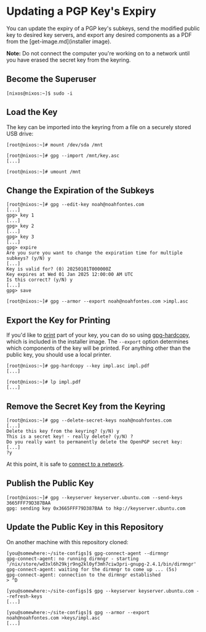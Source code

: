 <!--
SPDX-FileCopyrightText: 2024 Noah Fontes

SPDX-License-Identifier: CC-BY-NC-SA-4.0
-->

# Updating a PGP Key's Expiry

You can update the expiry of a PGP key's subkeys, send the modified public key to desired key servers, and export any desired components as a PDF from the [get-image.md](installer image).

**Note:** Do not connect the computer you're working on to a network until you have erased the secret key from the keyring.

## Become the Superuser

```
[nixos@nixos:~]$ sudo -i
```

## Load the Key

The key can be imported into the keyring from a file on a securely stored USB drive:

```
[root@nixos:~]# mount /dev/sda /mnt

[root@nixos:~]# gpg --import /mnt/key.asc
[...]

[root@nixos:~]# umount /mnt
```

## Change the Expiration of the Subkeys

```
[root@nixos:~]# gpg --edit-key noah@noahfontes.com
[...]
gpg> key 1
[...]
gpg> key 2
[...]
gpg> key 3
[...]
gpg> expire
Are you sure you want to change the expiration time for multiple subkeys? (y/N) y
[...]
Key is valid for? (0) 20250101T000000Z
Key expires at Wed 01 Jan 2025 12:00:00 AM UTC
Is this correct? (y/N) y
[...]
gpg> save

[root@nixos:~]# gpg --armor --export noah@noahfontes.com >impl.asc
```

## Export the Key for Printing

If you'd like to [print](printing.md) part of your key, you can do so using [gpg-hardcopy](https://github.com/impl/gpg-hardcopy), which is included in the installer image. The `--export` option determines which components of the key will be printed. For anything other than the public key, you should use a local printer.

```
[root@nixos:~]# gpg-hardcopy --key impl.asc impl.pdf
[...]

[root@nixos:~]# lp impl.pdf
[...]
```

## Remove the Secret Key from the Keyring

```
[root@nixos:~]# gpg --delete-secret-keys noah@noahfontes.com
[...]
Delete this key from the keyring? (y/N) y
This is a secret key! - really delete? (y/N) ?
Do you really want to permanently delete the OpenPGP secret key:
[...]
?y
```

At this point, it is safe to [connect to a network](connect-network.md).

## Publish the Public Key

```
[root@nixos:~]# gpg --keyserver keyserver.ubuntu.com --send-keys 3665FFF79D387BAA
gpg: sending key 0x3665FFF79D387BAA to hkp://keyserver.ubuntu.com
```

## Update the Public Key in this Repository

On another machine with this repository cloned:

```
[you@somewhere:~/site-configs]$ gpg-connect-agent --dirmngr
gpg-connect-agent: no running dirmngr - starting '/nix/store/wd3xl6h29kjr9ng2kl0yf3mh7ciw3pri-gnupg-2.4.1/bin/dirmngr'
gpg-connect-agent: waiting for the dirmngr to come up ... (5s)
gpg-connect-agent: connection to the dirmngr established
> ^D

[you@somewhere:~/site-configs]$ gpg --keyserver keyserver.ubuntu.com --refresh-keys
[...]

[you@somewhere:~/site-configs]$ gpg --armor --export noah@noahfontes.com >keys/impl.asc
[...]
```
